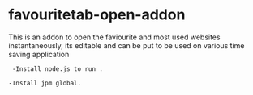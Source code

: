 # favouritetab-open-addon
This is an addon to open the faviourite and most used websites instantaneously, its editable and can be put to be used on various time saving application

` -Install node.js to run .`

` -Install jpm global. `
